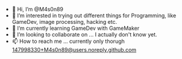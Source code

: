 - 👋 Hi, I’m @M4s0n89
- 👀 I’m interested in trying out different things for Programming, like GameDev, image processing, hacking etc.
- 🌱 I’m currently learning GameDev with GameMaker
- 💞️ I’m looking to collaborate on ... I actually don't know yet.
- 📫 How to reach me ... currently only thorugh 147998330+M4s0n89@users.noreply.github.com

<!---
M4s0n89/M4s0n89 is a ✨ special ✨ repository because its `README.md` (this file) appears on your GitHub profile.
You can click the Preview link to take a look at your changes.
--->

